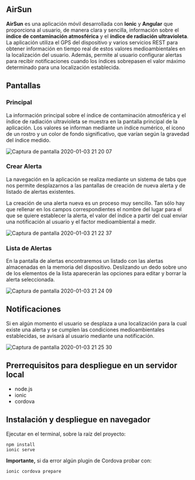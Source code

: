 ## AirSun
**AirSun** es una aplicación móvil desarrollada con **Ionic** y **Angular** que proporciona al usuario, de manera clara y sencilla, información sobre el **índice de contaminación atmosférica** y el **índice de radiación ultravioleta**. La aplicación utiliza el GPS del dispositivo y varios servicios REST para obtener información en tiempo real de estos valores medioambientales en la localización del usuario. Además, permite al usuario configurar alertas para recibir notificaciones cuando los índices sobrepasen el valor máximo determinado para una localización establecida.

## Pantallas
### Principal
La información principal sobre el índice de contaminación atmosférica y el índice de radiación ultravioleta se muestra en la pantalla principal de la aplicación. Los valores se informan mediante un índice numérico, el icono de un rostro y un color de fondo significativo, que varían según la gravedad del índice medido.

![Captura de pantalla 2020-01-03 21 20 07](https://user-images.githubusercontent.com/23436377/71747037-e7e44b00-2e6e-11ea-98db-0b5637e36e3b.png)

### Crear Alerta
La navegación en la aplicación se realiza mediante un sistema de tabs que nos permite desplazarnos a las pantallas de creación de nueva alerta y de listado de alertas existentes.

La creación de una alerta nueva es un proceso muy sencillo. Tan sólo hay que rellenar en los campos correspondientes el nombre del lugar para el que se quiere establecer la alerta, el valor del índice a partir del cual enviar una notificación al usuario y el factor medioambiental a medir.

![Captura de pantalla 2020-01-03 21 22 37](https://user-images.githubusercontent.com/23436377/71747138-2ed24080-2e6f-11ea-9eb5-9f42f195da5d.png)

### Lista de Alertas

En la pantalla de alertas encontraremos un listado con las alertas almacenadas en la memoria del dispositivo. Deslizando un dedo sobre uno de los elementos de la lista aparecerán las opciones para editar y borrar la alerta seleccionada.

![Captura de pantalla 2020-01-03 21 24 09](https://user-images.githubusercontent.com/23436377/71747232-6640ed00-2e6f-11ea-8b4e-eb29e1bdcfbe.png)

## Notificaciones

Si en algún momento el usuario se desplaza a una localización para la cual existe una alerta y se cumplen las condiciones medioambientales establecidas, se avisará al usuario mediante una notificación.

![Captura de pantalla 2020-01-03 21 25 30](https://user-images.githubusercontent.com/23436377/71747292-938d9b00-2e6f-11ea-865d-49aa814d3855.png)

## Prerrequisitos para despliegue en un servidor local

-	node.js
-	ionic
-	cordova

## Instalación y despliegue en navegador

Ejecutar en el terminal, sobre la raíz del proyecto:
```
npm install
ionic serve
```

**Importante,** si da error algún plugin de Cordova probar con:
```
ionic cordova prepare
```

